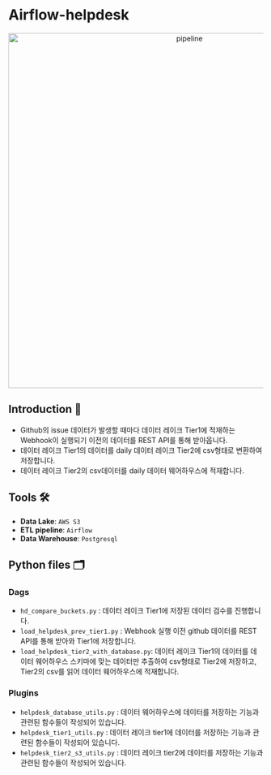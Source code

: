 # Airflow-helpdesk

<p align='center'><img width="700" alt="pipeline" src="https://imgur.com/vUTpcZ7f"></p>

## Introduction 🙋

- Github의 issue 데이터가 발생할 때마다 데이터 레이크 Tier1에 적재하는 Webhook이 실행되기 이전의 데이터를 REST API를 통해 받아옵니다.
- 데이터 레이크 Tier1의 데이터를 daily 데이터 레이크 Tier2에 csv형태로 변환하여 저장합니다.
- 데이터 레이크 Tier2의 csv데이터를 daily 데이터 웨어하우스에 적재합니다.

## Tools 🛠

- **Data Lake**: `AWS S3`
- **ETL pipeline**: `Airflow`
- **Data Warehouse**: `Postgresql`

## Python files 🗂
### Dags
- `hd_compare_buckets.py` : 데이터 레이크 Tier1에 저장된 데이터 검수를 진행합니다.
- `load_helpdesk_prev_tier1.py` : Webhook 실행 이전 github 데이터를 REST API를 통해 받아와 Tier1에 저장합니다.
- `load_helpdesk_tier2_with_database.py`: 데이터 레이크 Tier1의 데이터를 데이터 웨어하우스 스키마에 맞는 데이터만 추출하여 csv형태로 Tier2에 저장하고, Tier2의 csv를 읽어 데이터 웨어하우스에 적재합니다.

### Plugins
- `helpdesk_database_utils.py` : 데이터 웨어하우스에 데이터를 저장하는 기능과 관련된 함수들이 작성되어 있습니다.
- `helpdesk_tier1_utils.py` : 데이터 레이크 tier1에 데이터를 저장하는 기능과 관련된 함수들이 작성되어 있습니다.
- `helpdesk_tier2_s3_utils.py` : 데이터 레이크 tier2에 데이터를 저장하는 기능과 관련된 함수들이 작성되어 있습니다.

